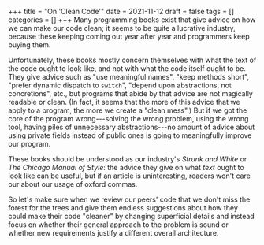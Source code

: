 +++
title = "On 'Clean Code'"
date = 2021-11-12
draft = false
tags = []
categories = []
+++
Many programming books exist that give advice on how we can make our code clean; it seems to be quite a lucrative industry, because these keeping coming out year after year and programmers keep buying them.

Unfortunately, these books mostly concern themselves with what the text of the code ought to look like, and not with what the code itself ought to be.
They give advice such as "use meaningful names", "keep methods short", "prefer dynamic dispatch to `switch`", "depend upon abstractions, not concretions", etc., but programs that abide by that advice are not magically readable or clean.
(In fact, it seems that the more of this advice that we apply to a program, the more we create a "clean mess".)
But if we got the core of the program wrong---solving the wrong problem, using the wrong tool, having piles of unnecessary abstractions---no amount of advice about using private fields instead of public ones is going to meaningfully improve our program.

These books should be understood as our industry's *Strunk and White* or *The Chicago Manual of Style*: the advice they give on what _text_ ought to look like can be useful, but if an article is uninteresting, readers won't care our about our usage of oxford commas.

So let's make sure when we review our peers' code that we don't miss the forest for the trees and give them endless suggestions about how they could make their code "cleaner" by changing superficial details and instead focus on whether their general approach to the problem is sound or whether new requirements justify a different overall architecture.
